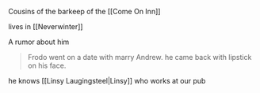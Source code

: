 Cousins of the barkeep of the [[Come On Inn]]

lives in [[Neverwinter]]

A rumor about him
> Frodo went on a date with marry Andrew. he came back with lipstick on his face.

he knows [[Linsy Laugingsteel|Linsy]] who works at our pub
